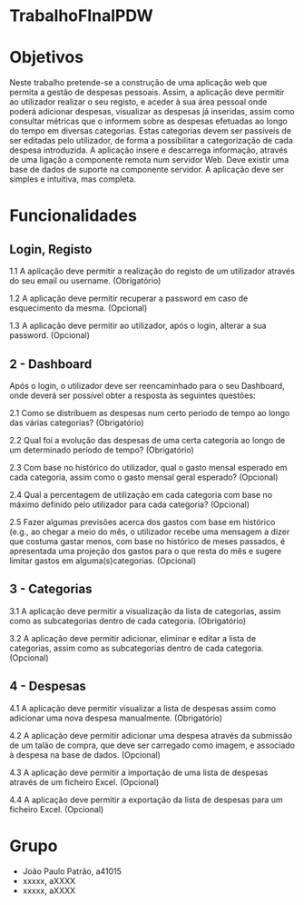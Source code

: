 # TrabalhoFInalPDW


# Objetivos

Neste trabalho pretende-se a construção de uma aplicação web que permita a gestão
de despesas pessoais. Assim, a aplicação deve permitir ao utilizador realizar o seu
registo, e aceder à sua área pessoal onde poderá adicionar despesas, visualizar as
despesas já inseridas, assim como consultar métricas que o informem sobre as
despesas efetuadas ao longo do tempo em diversas categorias. Estas categorias
devem ser passíveis de ser editadas pelo utilizador, de forma a possibilitar a
categorização de cada despesa introduzida.
A aplicação insere e descarrega informação, através de uma ligação a componente
remota num servidor Web. Deve existir uma base de dados de suporte na
componente servidor. A aplicação deve ser simples e intuitiva, mas completa.


# Funcionalidades

## Login, Registo

1.1 A aplicação deve permitir a realização do registo de um utilizador através do
seu email ou username. (Obrigatório)

1.2 A aplicação deve permitir recuperar a password em caso de esquecimento da
mesma. (Opcional)

1.3 A aplicação deve permitir ao utilizador, após o login, alterar a sua password.
(Opcional)

## 2 - Dashboard
Após o login, o utilizador deve ser reencaminhado para o seu Dashboard, onde
deverá ser possível obter a resposta às seguintes questões:

2.1 Como se distribuem as despesas num certo período de tempo ao longo das várias
categorias? (Obrigatório)

2.2 Qual foi a evolução das despesas de uma certa categoria ao longo de um
determinado período de tempo? (Obrigatório)

2.3 Com base no histórico do utilizador, qual o gasto mensal esperado em cada
categoria, assim como o gasto mensal geral esperado? (Opcional)

2.4 Qual a percentagem de utilização em cada categoria com base no máximo
definido pelo utilizador para cada categoria? (Opcional)

2.5 Fazer algumas previsões acerca dos gastos com base em histórico (e.g., ao
chegar a meio do mês, o utilizador recebe uma mensagem a dizer que costuma
gastar menos, com base no histórico de meses passados, é apresentada uma
projeção dos gastos para o que resta do mês e sugere limitar gastos em
alguma(s)categorias. (Opcional)

## 3 - Categorias

3.1 A aplicação deve permitir a visualização da lista de categorias, assim como as
subcategorias dentro de cada categoria. (Obrigatório)

3.2 A aplicação deve permitir adicionar, eliminar e editar a lista de categorias, assim
como as subcategorias dentro de cada categoria. (Opcional)

## 4 - Despesas

4.1 A aplicação deve permitir visualizar a lista de despesas assim como adicionar
uma nova despesa manualmente. (Obrigatório)

4.2 A aplicação deve permitir adicionar uma despesa através da submissão de um
talão de compra, que deve ser carregado como imagem, e associado à despesa na
base de dados. (Opcional)

4.3 A aplicação deve permitir a importação de uma lista de despesas através de um
ficheiro Excel. (Opcional)

4.4 A aplicação deve permitir a exportação da lista de despesas para um ficheiro
Excel. (Opcional)

# Grupo

- João Paulo Patrão, a41015
- xxxxx, aXXXX
- xxxxx, aXXXX
